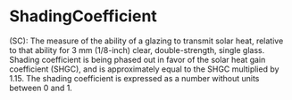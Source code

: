 ShadingCoefficient
==================

(SC): The measure of the ability of a glazing to transmit solar heat, relative to that ability for 3 mm (1/8-inch) clear, double-strength, single glass. Shading coefficient is being phased out in favor of the solar heat gain coefficient (SHGC), and is approximately equal to the SHGC multiplied by 1.15. The shading coefficient is expressed as a number without units between 0 and 1.
